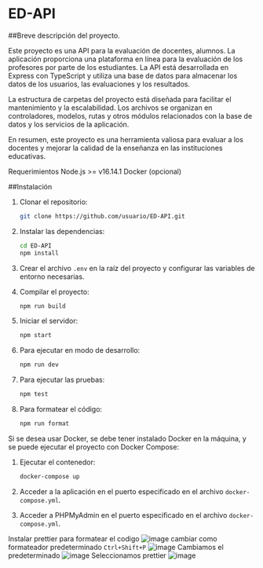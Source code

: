 # ED-API

##Breve descripción del proyecto.

Este proyecto es una API para la evaluación de docentes, alumnos. La aplicación proporciona una plataforma en línea para la evaluación de los profesores por parte de los estudiantes. La API está desarrollada en Express con TypeScript y utiliza una base de datos para almacenar los datos de los usuarios, las evaluaciones y los resultados.

La estructura de carpetas del proyecto está diseñada para facilitar el mantenimiento y la escalabilidad. Los archivos se organizan en controladores, modelos, rutas y otros módulos relacionados con la base de datos y los servicios de la aplicación.

En resumen, este proyecto es una herramienta valiosa para evaluar a los docentes y mejorar la calidad de la enseñanza en las instituciones educativas.

Requerimientos
Node.js >= v16.14.1
Docker (opcional)

##Instalación

1. Clonar el repositorio:

    ```sh
    git clone https://github.com/usuario/ED-API.git
    ```

2. Instalar las dependencias:

    ```sh
    cd ED-API
    npm install
    ```

3. Crear el archivo `.env` en la raíz del proyecto y configurar las variables de entorno necesarias.

4. Compilar el proyecto:

    ```sh
    npm run build
    ```

5. Iniciar el servidor:

    ```sh
    npm start
    ```

6. Para ejecutar en modo de desarrollo:

    ```sh
    npm run dev
    ```

7. Para ejecutar las pruebas:

    ```sh
    npm test
    ```

8. Para formatear el código:

    ```sh
    npm run format
    ```

Si se desea usar Docker, se debe tener instalado Docker en la máquina, y se puede ejecutar el proyecto con Docker Compose:

1. Ejecutar el contenedor:

    ```sh
    docker-compose up
    ```

2. Acceder a la aplicación en el puerto especificado en el archivo `docker-compose.yml`.

3. Acceder a PHPMyAdmin en el puerto especificado en el archivo `docker-compose.yml`.

Instalar prettier para formatear el codigo
![image](https://user-images.githubusercontent.com/85083888/219972326-637d43d1-518f-4af3-90fe-70688180bcfb.png)
cambiar como formateador predeterminado
`Ctrl+Shift+P`
![image](https://user-images.githubusercontent.com/85083888/219972576-4c3bfa51-6ffe-4018-9cc2-143042e1808d.png)
Cambiamos el predeterminado
![image](https://user-images.githubusercontent.com/85083888/219972597-01b3df2b-ecd1-4f27-ab3c-ddca01b27b83.png)
Seleccionamos prettier
![image](https://user-images.githubusercontent.com/85083888/219972614-b9cd6b27-0b1e-49e1-a223-e863d7b11d88.png)
